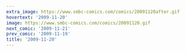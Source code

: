 ```yaml
---
extra_image: https://www.smbc-comics.com/comics/20091120after.gif
hovertext: '2009-11-20'
image: https://www.smbc-comics.com/comics/20091120.gif
next_comic: '2009-11-21'
prev_comic: '2009-11-19'
title: '2009-11-20'
---
```



